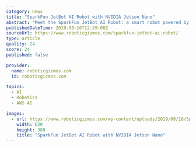 ```yaml
---
category: news
title: "SparkFun JetBot AI Robot with NVIDIA Jetson Nano"
abstract: "Meet the SparkFun JetBot AI Robot: a smart robot powered by NVIDIA Jetson Nano that can work with various artificial intelligence platforms, such as TensorFlow, PyTorch, Caffe, and MXNet. It comes with JetBot ROS & AWS RoboMaker with AWS IoT Greengrass."
publishedDateTime: 2019-08-16T12:29:00Z
sourceUrl: https://www.roboticgizmos.com/sparkfun-jetbot-ai-robot/
type: article
quality: 24
score: 24
published: false

provider:
  name: roboticgizmos.com
  id: roboticgizmos.com

topics:
  - AI
  - Robotics
  - AWS AI

images:
  - url: https://www.roboticgizmos.com/wp-content/uploads/2019/08/16/SparkFun-JetBot-AI-Kit-with-Jetson-Nano.jpg
    width: 620
    height: 380
    title: "SparkFun JetBot AI Robot with NVIDIA Jetson Nano"
---
```

